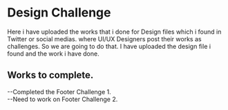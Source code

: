   # Design Challenge

  Here i have uploaded the works that i done for Design files which i found in Twitter or social medias. where UI/UX Designers post their works as challenges. So we are going to do that. I have uploaded the design file i found and the work i have done.

  ## Works to complete. 
--Completed the Footer Challenge 1. <br />
--Need to work on Footer Challenge 2.
